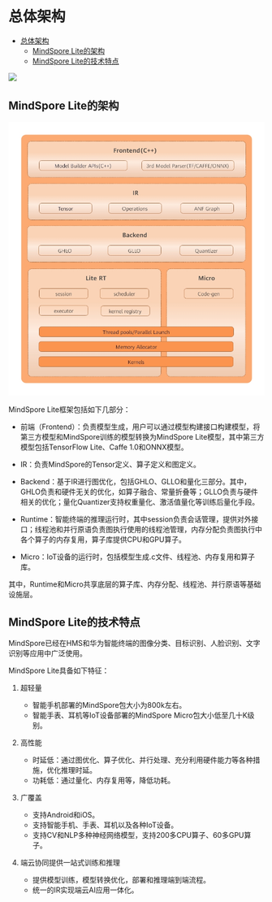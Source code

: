 # 总体架构

<!-- TOC -->

- [总体架构](#总体架构)
    - [MindSpore Lite的架构](#mindspore-lite的架构)
    - [MindSpore Lite的技术特点](#mindspore-lite的技术特点)

<!-- /TOC -->

<a href="https://gitee.com/mindspore/docs/blob/master/lite/docs/source_zh_cn/architecture.md" target="_blank"><img src="../_static/logo_source.png"></a>

## MindSpore Lite的架构

![architecture](images/architecture.jpg)

MindSpore Lite框架包括如下几部分：

- 前端（Frontend）：负责模型生成，用户可以通过模型构建接口构建模型，将第三方模型和MindSpore训练的模型转换为MindSpore Lite模型，其中第三方模型包括TensorFlow Lite、Caffe 1.0和ONNX模型。

- IR：负责MindSpore的Tensor定义、算子定义和图定义。

- Backend：基于IR进行图优化，包括GHLO、GLLO和量化三部分。其中，GHLO负责和硬件无关的优化，如算子融合、常量折叠等；GLLO负责与硬件相关的优化；量化Quantizer支持权重量化、激活值量化等训练后量化手段。

- Runtime：智能终端的推理运行时，其中session负责会话管理，提供对外接口；线程池和并行原语负责图执行使用的线程池管理，内存分配负责图执行中各个算子的内存复用，算子库提供CPU和GPU算子。 

- Micro：IoT设备的运行时，包括模型生成.c文件、线程池、内存复用和算子库。

其中，Runtime和Micro共享底层的算子库、内存分配、线程池、并行原语等基础设施层。 

## MindSpore Lite的技术特点

MindSpore已经在HMS和华为智能终端的图像分类、目标识别、人脸识别、文字识别等应用中广泛使用。

MindSpore Lite具备如下特征：

1. 超轻量

   - 智能手机部署的MindSpore包大小为800k左右。
   - 智能手表、耳机等IoT设备部署的MindSpore Micro包大小低至几十K级别。

2. 高性能

   - 时延低：通过图优化、算子优化、并行处理、充分利用硬件能力等各种措施，优化推理时延。
   - 功耗低：通过量化、内存复用等，降低功耗。

3. 广覆盖

   - 支持Android和iOS。
   - 支持智能手机、手表、耳机以及各种IoT设备。
   - 支持CV和NLP多种神经网络模型，支持200多CPU算子、60多GPU算子。

4. 端云协同提供一站式训练和推理

   - 提供模型训练，模型转换优化，部署和推理端到端流程。
   - 统一的IR实现端云AI应用一体化。
